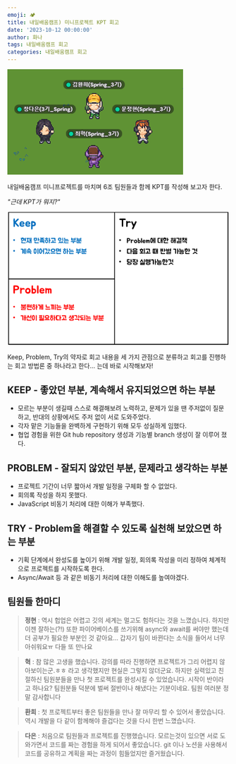 ```yaml
---
emoji: 🏕
title: 내일배움캠프) 미니프로젝트 KPT 회고
date: '2023-10-12 00:00:00'
author: 화나
tags: 내일배움캠프 회고
categories: 내일배움캠프 회고
---
```

![](/content/camp-miniproject-review/member.png)

내일배움캠프 미니프로젝트를 마치며 6조 팀원들과 함께 KPT를 작성해 보고자 한다.

_"근데 KPT가 뭐지?"_

![](/content/camp-miniproject-review/kpt.png)

Keep, Problem, Try의 약자로 회고 내용을 세 가지 관점으로 분류하고 회고를 진행하는 회고 방법론 중 하나라고 한다... 는데 바로 시작해보자!


## KEEP - 좋았던 부분, 계속해서 유지되었으면 하는 부분
- 모르는 부분이 생길때 스스로 해결해보려 노력하고, 문제가 있을 땐 주저없이 질문하고, 반대의 상황에서도 주저 없이 서로 도와주었다.
- 각자 맡은 기능들을 완벽하게 구현하기 위해 모두 성실하게 임했다.
- 협업 경험을 위한 Git hub repository 생성과 기능별 branch 생성이 잘 이루어 졌다.

## PROBLEM - 잘되지 않았던 부분, 문제라고 생각하는 부분
- 프로젝트 기간이 너무 짧아서 개발 일정을 구체화 할 수 없었다.
- 회의록 작성을 하지 못했다.
- JavaScript 비동기 처리에 대한 이해가 부족했다.

## TRY - Problem을 해결할 수 있도록 실천해 보았으면 하는 부분
- 기획 단계에서 완성도를 높이기 위해 개발 일정, 회의록 작성을 미리 정하여 체계적으로 프로젝트를 시작하도록 한다.
- Async/Await 등 과 같은 비동기 처리에 대한 이해도를 높여야겠다.

## 팀원들 한마디
> **정현** : 
역시 헙업은 어렵고 깃의 세계는 멀고도 험하다는 것을 느꼈습니다. 하지만 이젠 잘하는(?!)
또한 파이어베이스를 쓰기위해 async와 await를 써야만 했는데 더 공부가 필요한 부분인 것 같아요...
갑자기 팀이 바뀐다는 소식을 들어서 너무 아쉬워요ㅠ 다들 또 만나요

> **혁** : 
참 많은 고생을 했습니다. 강의를 따라 진행하면 프로젝트가 그리 어렵지 않아보이는군.ㅎㅎ
라고 생각했지만 현실은 그렇지 않더군요.
하지만 실력있고 친절하신 팀원분들을 만나 첫 프로젝트를 완성시킬 수 있었습니다.
시작이 반이라고 하나요? 팀원분들 덕분에 벌써 절반이나 해냈다는 기분이네요.
팀원 여러분 정말 감사합니다

> **환희** : 
첫 프로젝트부터 좋은 팀원들을 만나 잘 마무리 할 수 있어서 좋았습니다. 역시 개발을 다 같이 함께해야 즐겁다는 것을 다시 한번 느꼈습니다.

> **다은** : 
처음으로 팀원들과 프로젝트를 진행했습니다. 모르는것이 있으면 서로 도와가면서 코드를 짜는 경험을 하게 되어서 좋았습니다. git 이나 노션을 사용해서 코드를 공유하고 계획을 짜는 과정이 힘들었지만 즐거웠습니다.

```toc

```
